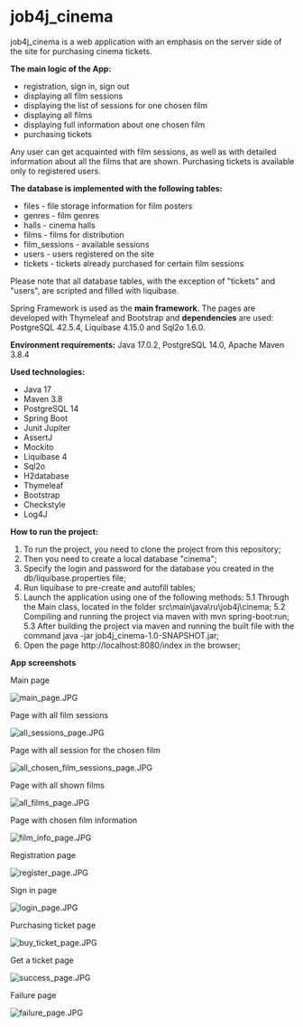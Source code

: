 # job4j_cinema
job4j_cinema is a web application with an emphasis on the server side of the site for purchasing cinema tickets.

**The main logic of the App:**
* registration, sign in, sign out
* displaying all film sessions
* displaying the list of sessions for one chosen film
* displaying all films
* displaying full information about one chosen film
* purchasing tickets

Any user can get acquainted with film sessions, as well as with detailed information about all the films that are shown. Purchasing tickets is available only to registered users.

**The database is implemented with the following tables:**
* files - file storage information for film posters
* genres - film genres
* halls - cinema halls
* films - films for distribution
* film_sessions - available sessions
* users - users registered on the site
* tickets - tickets already purchased for certain film sessions

Please note that all database tables, with the exception of "tickets" and "users", are scripted and filled with liquibase.

Spring Framework is used as the **main framework**. The pages are developed with Thymeleaf and Bootstrap and **dependencies** are used: PostgreSQL 42.5.4, Liquibase 4.15.0 and Sql2o 1.6.0.

**Environment requirements:** Java 17.0.2, PostgreSQL 14.0, Apache Maven 3.8.4

**Used technologies:**
* Java 17
* Maven 3.8
* PostgreSQL 14
* Spring Boot
* Junit Jupiter
* AssertJ
* Mockito
* Liquibase 4
* Sql2o
* H2database
* Thymeleaf
* Bootstrap
* Checkstyle
* Log4J

**How to run the project:**
1. To run the project, you need to clone the project from this repository;
2. Then you need to create a local database "cinema";
3. Specify the login and password for the database you created in the db/liquibase.properties file;
4. Run liquibase to pre-create and autofill tables;
5. Launch the application using one of the following methods:
   5.1 Through the Main class, located in the folder src\main\java\ru\job4j\cinema;
   5.2 Compiling and running the project via maven with mvn spring-boot:run;
   5.3 After building the project via maven and running the built file with the command java -jar job4j_cinema-1.0-SNAPSHOT.jar;
6. Open the page http://localhost:8080/index in the browser;


**App screenshots**

Main page

![main_page.JPG](screenshots/main_page.JPG)

Page with all film sessions

![all_sessions_page.JPG](screenshots/all_sessions_page.JPG)

Page with all session for the chosen film

![all_chosen_film_sessions_page.JPG](screenshots/all_chosen_film_sessions_page.JPG)

Page with all shown films

![all_films_page.JPG](screenshots/all_films_page.JPG)

Page with chosen film information

![film_info_page.JPG](screenshots/film_info_page.JPG)

Registration page

![register_page.JPG](screenshots/register_page.JPG)

Sign in page

![login_page.JPG](screenshots/login_page.JPG)

Purchasing ticket page

![buy_ticket_page.JPG](screenshots/buy_ticket_page.JPG)

Get a ticket page

![success_page.JPG](screenshots/success_page.JPG)

Failure page

![failure_page.JPG](screenshots/failure_page.JPG)

